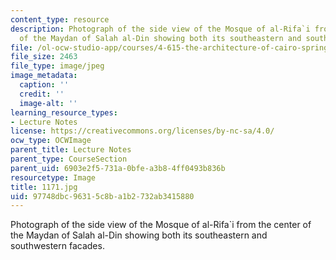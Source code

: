 ```yaml
---
content_type: resource
description: Photograph of the side view of the Mosque of al-Rifa`i from the center
  of the Maydan of Salah al-Din showing both its southeastern and southwestern facades.
file: /ol-ocw-studio-app/courses/4-615-the-architecture-of-cairo-spring-2002/97748dbc96315c8ba1b2732ab3415880_1171.jpg
file_size: 2463
file_type: image/jpeg
image_metadata:
  caption: ''
  credit: ''
  image-alt: ''
learning_resource_types:
- Lecture Notes
license: https://creativecommons.org/licenses/by-nc-sa/4.0/
ocw_type: OCWImage
parent_title: Lecture Notes
parent_type: CourseSection
parent_uid: 6903e2f5-731a-0bfe-a3b8-4ff0493b836b
resourcetype: Image
title: 1171.jpg
uid: 97748dbc-9631-5c8b-a1b2-732ab3415880
---
```

Photograph of the side view of the Mosque of al-Rifa`i from the center of the Maydan of Salah al-Din showing both its southeastern and southwestern facades.